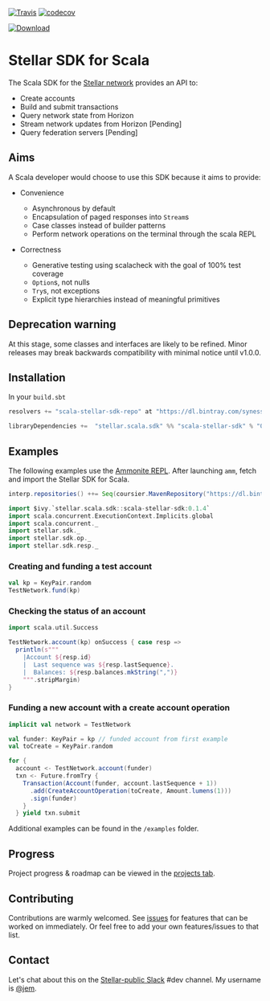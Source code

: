[![Travis](https://travis-ci.org/Synesso/scala-stellar-sdk.svg?branch=master)](https://travis-ci.org/Synesso/scala-stellar-sdk)
[![codecov](https://codecov.io/gh/Synesso/scala-stellar-sdk/branch/master/graph/badge.svg)](https://codecov.io/gh/Synesso/scala-stellar-sdk)

[![Download](https://api.bintray.com/packages/synesso/mvn/scala-stellar-sdk/images/download.svg)](https://bintray.com/synesso/mvn/scala-stellar-sdk/_latestVersion)

# Stellar SDK for Scala

The Scala SDK for the [Stellar network](https://www.stellar.org/) provides an API to:

* Create accounts
* Build and submit transactions
* Query network state from Horizon
* Stream network updates from Horizon [Pending]
* Query federation servers [Pending]


## Aims

A Scala developer would choose to use this SDK because it aims to provide:

* Convenience
  * Asynchronous by default
  * Encapsulation of paged responses into `Stream`s
  * Case classes instead of builder patterns
  * Perform network operations on the terminal through the scala REPL

* Correctness
  * Generative testing using scalacheck with the goal of 100% test coverage
  * `Option`s, not nulls
  * `Try`s, not exceptions
  * Explicit type hierarchies instead of meaningful primitives


## Deprecation warning

At this stage, some classes and interfaces are likely to be refined. Minor releases may break backwards compatibility
with minimal notice until v1.0.0.


## Installation

In your `build.sbt`

```scala
resolvers += "scala-stellar-sdk-repo" at "https://dl.bintray.com/synesso/mvn"

libraryDependencies +=  "stellar.scala.sdk" %% "scala-stellar-sdk" % "0.1.4"
```

## Examples

The following examples use the [Ammonite REPL](http://ammonite.io/). After launching `amm`, fetch and import the
Stellar SDK for Scala.

```scala
interp.repositories() ++= Seq(coursier.MavenRepository("https://dl.bintray.com/synesso/mvn/"))

import $ivy.`stellar.scala.sdk::scala-stellar-sdk:0.1.4`
import scala.concurrent.ExecutionContext.Implicits.global
import scala.concurrent._
import stellar.sdk._
import stellar.sdk.op._
import stellar.sdk.resp._
```

### Creating and funding a test account

```scala
val kp = KeyPair.random
TestNetwork.fund(kp)
```

### Checking the status of an account

```scala
import scala.util.Success

TestNetwork.account(kp) onSuccess { case resp =>
  println(s"""
    |Account ${resp.id}
    |  Last sequence was ${resp.lastSequence}.
    |  Balances: ${resp.balances.mkString(",")}
    """.stripMargin)
}
```

### Funding a new account with a create account operation

```scala
implicit val network = TestNetwork

val funder: KeyPair = kp // funded account from first example
val toCreate = KeyPair.random

for {
  account <- TestNetwork.account(funder)
  txn <- Future.fromTry {
    Transaction(Account(funder, account.lastSequence + 1))
      .add(CreateAccountOperation(toCreate, Amount.lumens(1)))
      .sign(funder)
    }
  } yield txn.submit
```

Additional examples can be found in the `/examples` folder.



## Progress

Project progress & roadmap can be viewed in the [projects tab](https://github.com/Synesso/scala-stellar-sdk/projects).

## Contributing

Contributions are warmly welcomed. See [issues](https://github.com/Synesso/scala-stellar-sdk/issues) for features that can be worked on immediately. Or feel free to add your own features/issues to that list. 

## Contact

Let's chat about this on the [Stellar-public Slack](https://stellar-public.slack.com/) #dev channel. My username is [@jem](https://keybase.io/jem).
